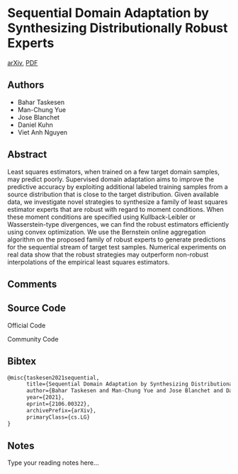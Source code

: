 
# Sequential Domain Adaptation by Synthesizing Distributionally Robust Experts

[arXiv](https://arxiv.org/abs/2106.0322), [PDF](https://arxiv.org/pdf/2106.0322.pdf)

## Authors

- Bahar Taskesen
- Man-Chung Yue
- Jose Blanchet
- Daniel Kuhn
- Viet Anh Nguyen

## Abstract

Least squares estimators, when trained on a few target domain samples, may predict poorly. Supervised domain adaptation aims to improve the predictive accuracy by exploiting additional labeled training samples from a source distribution that is close to the target distribution. Given available data, we investigate novel strategies to synthesize a family of least squares estimator experts that are robust with regard to moment conditions. When these moment conditions are specified using Kullback-Leibler or Wasserstein-type divergences, we can find the robust estimators efficiently using convex optimization. We use the Bernstein online aggregation algorithm on the proposed family of robust experts to generate predictions for the sequential stream of target test samples. Numerical experiments on real data show that the robust strategies may outperform non-robust interpolations of the empirical least squares estimators.

## Comments



## Source Code

Official Code



Community Code



## Bibtex

```tex
@misc{taskesen2021sequential,
      title={Sequential Domain Adaptation by Synthesizing Distributionally Robust Experts}, 
      author={Bahar Taskesen and Man-Chung Yue and Jose Blanchet and Daniel Kuhn and Viet Anh Nguyen},
      year={2021},
      eprint={2106.00322},
      archivePrefix={arXiv},
      primaryClass={cs.LG}
}
```

## Notes

Type your reading notes here...

